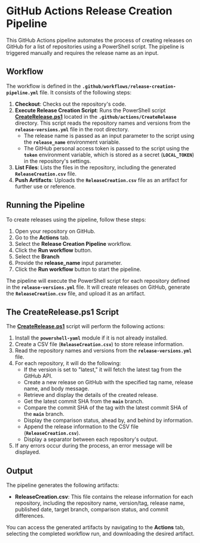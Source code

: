 # GitHub Actions Release Creation Pipeline

This GitHub Actions pipeline automates the process of creating releases on GitHub for a list of repositories using a PowerShell script. The pipeline is triggered manually and requires the release name as an input.

## Workflow

The workflow is defined in the **`.github/workflows/release-creation-pipeline.yml`** file. It consists of the following steps:

1. **Checkout**: Checks out the repository's code.
2. **Execute Release Creation Script**: Runs the PowerShell script **[CreateRelease.ps1](https://github.com/Leticia-Mendes/github-actions-pipelines/blob/main/.github/actions/CreateRelease/CreateRelease1.ps1)** located in the **`.github/actions/CreateRelease`** directory. This script reads the repository names and versions from the **`release-versions.yml`** file in the root directory.
    - The release name is passed as an input parameter to the script using the **`release_name`** environment variable.
    - The GitHub personal access token is passed to the script using the **`token`** environment variable, which is stored as a secret (**`LOCAL_TOKEN`**) in the repository's settings.
4. **List Files**: Lists the files in the repository, including the generated **`ReleaseCreation.csv`** file.
5. **Push Artifacts**: Uploads the **`ReleaseCreation.csv`** file as an artifact for further use or reference.

## **Running the Pipeline**

To create releases using the pipeline, follow these steps:

1. Open your repository on GitHub.
2. Go to the **Actions** tab.
3. Select the **Release Creation Pipeline** workflow.
4. Click the **Run workflow** button.
5. Select the **Branch**
6. Provide the **release_name** input parameter.
7. Click the **Run workflow** button to start the pipeline.

The pipeline will execute the PowerShell script for each repository defined in the **`release-versions.yml`** file. It will create releases on GitHub, generate the **`ReleaseCreation.csv`** file, and upload it as an artifact.

## The CreateRelease.ps1 Script

The **[CreateRelease.ps1](https://github.com/Leticia-Mendes/github-actions-pipelines/blob/main/.github/actions/CreateRelease/CreateRelease1.ps1)** script will perform the following actions:

1. Install the **`powershell-yaml`** module if it is not already installed.
2. Create a CSV file (**`ReleaseCreation.csv`**) to store release information.
3. Read the repository names and versions from the **`release-versions.yml`** file.
4. For each repository, it will do the following:
    - If the version is set to "latest," it will fetch the latest tag from the GitHub API.
    - Create a new release on GitHub with the specified tag name, release name, and body message.
    - Retrieve and display the details of the created release.
    - Get the latest commit SHA from the **`main`** branch.
    - Compare the commit SHA of the tag with the latest commit SHA of the **`main`** branch.
    - Display the comparison status, ahead by, and behind by information.
    - Append the release information to the CSV file (**`ReleaseCreation.csv`**).
    - Display a separator between each repository's output.
5. If any errors occur during the process, an error message will be displayed.

## **Output**

The pipeline generates the following artifacts:

- **ReleaseCreation.csv**: This file contains the release information for each repository, including the repository name, version/tag, release name, published date, target branch, comparison status, and commit differences.

You can access the generated artifacts by navigating to the **Actions** tab, selecting the completed workflow run, and downloading the desired artifact.
